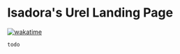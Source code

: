 # Isadora's Urel Landing Page

[![wakatime](https://wakatime.com/badge/github/thiagodsd/isadora-urel-landing-page.svg)](https://wakatime.com/badge/github/thiagodsd/isadora-urel-landing-page)

`todo`
